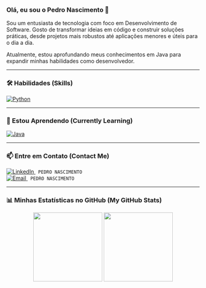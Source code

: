 ### Olá, eu sou o Pedro Nascimento 👋

<p align="left">
  Sou um entusiasta de tecnologia com foco em Desenvolvimento de Software. Gosto de transformar ideias em código e construir soluções práticas, desde projetos mais robustos até aplicações menores e úteis para o dia a dia.
</p>

<p align="left">
  Atualmente, estou aprofundando meus conhecimentos em Java para expandir minhas habilidades como desenvolvedor.
</p>

---

### 🛠️ Habilidades (Skills)
<p align="left">
  <a href="https://www.python.org" target="_blank" rel="noreferrer">
    <img src="https://img.shields.io/badge/Python-3776AB?style=for-the-badge&logo=python" alt="Python"/>
  </a>
</p>

---

### 🌱 Estou Aprendendo (Currently Learning)
<p align="left">
  <a href="https://www.java.com" target="_blank" rel="noreferrer">
    <img src="https://img.shields.io/badge/Java-ED8B00?style=for-the-badge&logo=openjdk" alt="Java"/>
  </a>
</p>

---

### 📫 Entre em Contato (Contact Me)
<p align="left">
  <a href="https://www.linkedin.com/in/pedro-nascimento-silva-7157a137b" target="_blank">
    <img src="https://img.shields.io/badge/LinkedIn-0077B5?style=for-the-badge&logo=linkedin&logoColor=white" alt="LinkedIn"/>
  </a>
  <code> PEDRO NASCIMENTO </code>
  <br>
  <a href="mailto:pedrosilva2302@outlook.com">
    <img src="https://img.shields.io/badge/Outlook-0078D4?style=for-the-badge&logo=microsoft-outlook&logoColor=white" alt="Email"/>
  </a>
  <code> PEDRO NASCIMENTO </code>
</p>

---

### 📊 Minhas Estatísticas no GitHub (My GitHub Stats)

<p align="center">
  <img height="180em" src="https://github-readme-stats.vercel.app/api?username=Pedro-Nascimento-Silva&show_icons=true&theme=dracula&include_all_commits=true&count_private=true"/>
  <img height="180em" src="https://github-readme-stats.vercel.app/api/top-langs/?username=Pedro-Nascimento-Silva&layout=compact&langs_count=7&theme=dracula"/>
</p>
